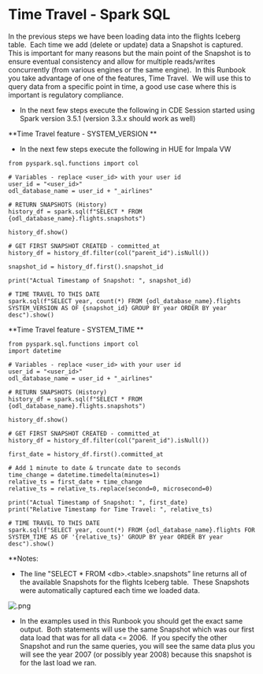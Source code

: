 # Time Travel - Spark SQL

In the previous steps we have been loading data into the flights Iceberg table.  Each time we add (delete or update) data a Snapshot is captured.  This is important for many reasons but the main point of the Snapshot is to ensure eventual consistency and allow for multiple reads/writes concurrently (from various engines or the same engine).  In this Runbook you take advantage of one of the features, Time Travel.  We will use this to query data from a specific point in time, a good use case where this is important is regulatory compliance.

- In the next few steps execute the following in CDE Session started using Spark version 3.5.1 (version 3.3.x should work as well)


**Time Travel feature - SYSTEM_VERSION **

- In the next few steps execute the following in HUE for Impala VW

```
from pyspark.sql.functions import col

# Variables - replace <user_id> with your user id
user_id = "<user_id>"
odl_database_name = user_id + "_airlines"

# RETURN SNAPSHOTS (History)
history_df = spark.sql(f"SELECT * FROM {odl_database_name}.flights.snapshots")

history_df.show()

# GET FIRST SNAPSHOT CREATED - committed_at
history_df = history_df.filter(col("parent_id").isNull())

snapshot_id = history_df.first().snapshot_id

print("Actual Timestamp of Snapshot: ", snapshot_id)

# TIME TRAVEL TO THIS DATE
spark.sql(f"SELECT year, count(*) FROM {odl_database_name}.flights SYSTEM_VERSION AS OF {snapshot_id} GROUP BY year ORDER BY year desc").show()

```


**Time Travel feature - SYSTEM_TIME **

```
from pyspark.sql.functions import col
import datetime

# Variables - replace <user_id> with your user id
user_id = "<user_id>"
odl_database_name = user_id + "_airlines"

# RETURN SNAPSHOTS (History)
history_df = spark.sql(f"SELECT * FROM {odl_database_name}.flights.snapshots")

history_df.show()

# GET FIRST SNAPSHOT CREATED - committed_at
history_df = history_df.filter(col("parent_id").isNull())

first_date = history_df.first().committed_at

# Add 1 minute to date & truncate date to seconds
time_change = datetime.timedelta(minutes=1) 
relative_ts = first_date + time_change
relative_ts = relative_ts.replace(second=0, microsecond=0)

print("Actual Timestamp of Snapshot: ", first_date)
print("Relative Timestamp for Time Travel: ", relative_ts)

# TIME TRAVEL TO THIS DATE
spark.sql(f"SELECT year, count(*) FROM {odl_database_name}.flights FOR SYSTEM_TIME AS OF '{relative_ts}' GROUP BY year ORDER BY year desc").show()

```

**Notes:
- The line "SELECT * FROM \<db>.\<table>.snapshots” line returns all of the available Snapshots for the flights Iceberg table.  These Snapshots were automatically captured each time we loaded data.

![.png](../../images/.png)

* In the examples used in this Runbook you should get the exact same output.  Both statements will use the same Snapshot which was our first data load that was for all data <= 2006.  If you specify the other Snapshot and run the same queries, you will see the same data plus you will see the year 2007 (or possibly year 2008) because this snapshot is for the last load we ran.

